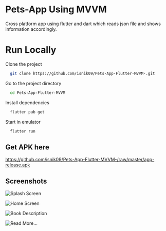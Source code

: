 # Pets-App Using MVVM 
Cross platform app using flutter and dart which reads json file and shows information accordingly. 

# Run Locally

Clone the project

```bash
  git clone https://github.com/isnik09/Pets-App-Flutter-MVVM-.git
```

Go to the project directory

```bash
  cd Pets-App-Flutter-MVVM
```

Install dependencies

```bash
  flutter pub get
```

Start in emulator

```bash
  flutter run
```
  
## Get APK here
https://github.com/isnik09/Pets-App-Flutter-MVVM-/raw/master/app-release.apk

## Screenshots

![Splash Screen](https://github.com/isnik09/Pets-App-Flutter-MVVM-/blob/master/SCREENSHOTS/Splash.png?raw=true)

![Home Screen](https://github.com/isnik09/Pets-App-Flutter-MVVM-/blob/master/SCREENSHOTS/Home.png?raw=true)

![Book Description](https://github.com/isnik09/Pets-App-Flutter-MVVM-/blob/master/SCREENSHOTS/Home.png?raw=true)

![Read More...](https://github.com/isnik09/Pets-App-Flutter-MVVM-/blob/master/SCREENSHOTS/ReadMore.png?raw=true)
